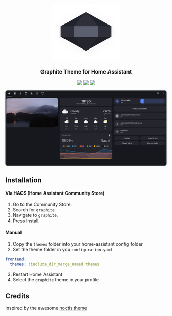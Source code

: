 <p align="center">
	<img src="https://raw.githubusercontent.com/TilmanGriesel/graphite/2.0-rework/docs/logo_s.svg" width="216" height="176" alt="Logo Graphite Theme"/><br/>

</p>
<h3 align="center">Graphite Theme for Home Assistant</h3>
<p align="center">
  	<a href="https://my.home-assistant.io/redirect/hacs_repository/?owner=TilmanGriesel&repository=graphite&category=theme"><img src="https://img.shields.io/badge/hacs-default-blue?colorA=16181d&colorB=5c5e70&style=for-the-badge"></a>
	<a href="https://github.com/tilmangriesel/graphite/stargazers"><img src="https://img.shields.io/github/stars/tilmangriesel/graphite?colorA=16181d&colorB=5c5e70&style=for-the-badge"></a>
	<a href="https://github.com/tilmangriesel/graphite/issues"><img src="https://img.shields.io/github/issues/tilmangriesel/graphite?colorA=16181d&colorB=5c5e70&style=for-the-badge"></a>
</p>

<p align="center">
	<img src="https://raw.githubusercontent.com/TilmanGriesel/graphite/2.0-rework/docs/screenshots/main.png"/><br/>
</p>

## Installation

#### Via HACS (Home Assistant Community Store)
1. Go to the Community Store.
2. Search for `graphite`.
3. Navigate to `graphite`.
4. Press Install.

#### Manual
1. Copy the `themes` folder into your home-assistant config folder
1. Set the theme folder in you `configuration.yaml`

```yaml
frontend:
  themes: !include_dir_merge_named themes
```

3. Restart Home Assistant
4. Select the `graphite` theme in your profile

## Credits
Inspired by the awesome [noctis theme](https://github.com/aFFekopp/noctis)

